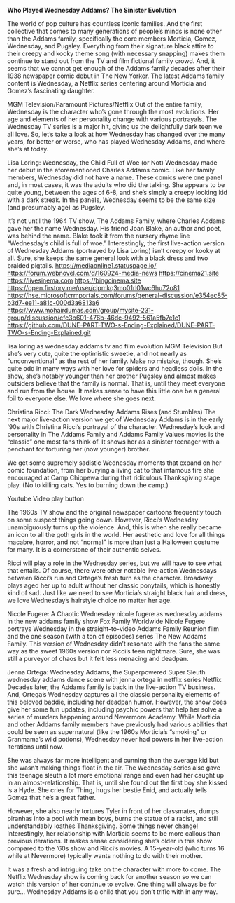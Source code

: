 **Who Played Wednesday Addams? The Sinister Evolution**

The world of pop culture has countless iconic families. And the first collective that comes to many generations of people’s minds is none other than the Addams family, specifically the core members Morticia, Gomez, Wednesday, and Pugsley. Everything from their signature black attire to their creepy and kooky theme song (with necessary snapping) makes them continue to stand out from the TV and film fictional family crowd. And, it seems that we cannot get enough of the Addams family decades after their 1938 newspaper comic debut in The New Yorker. The latest Addams family content is Wednesday, a Netflix series centering around Morticia and Gomez’s fascinating daughter.

MGM Television/Paramount Pictures/Netflix
Out of the entire family, Wednesday is the character who’s gone through the most evolutions. Her age and elements of her personality change with various portrayals. The Wednesday TV series is a major hit, giving us the delightfully dark teen we all love. So, let’s take a look at how Wednesday has changed over the many years, for better or worse, who has played Wednesday Addams, and where she’s at today.

Lisa Loring: Wednesday, the Child Full of Woe (or Not)
Wednesday made her debut in the aforementioned Charles Addams comic. Like her family members, Wednesday did not have a name. These comics were one panel and, in most cases, it was the adults who did the talking. She appears to be quite young, between the ages of 6-8, and she’s simply a creepy looking kid with a dark streak. In the panels, Wednesday seems to be the same size (and presumably age) as Pugsley. 

It’s not until the 1964 TV show, The Addams Family, where Charles Addams gave her the name Wednesday. His friend Joan Blake, an author and poet, was behind the name. Blake took it from the nursery rhyme line “Wednesday’s child is full of woe.” Interestingly, the first live-action version of Wednesday Addams (portrayed by Lisa Loring) isn’t creepy or kooky at all. Sure, she keeps the same general look with a black dress and two braided pigtails.
https://mediaonline1.statuspage.io/
https://forum.webnovel.com/d/160924-media-news
https://cinema21.site
https://livesinema.com
https://bingcinema.site
https://open.firstory.me/user/clpmkq3mo01rl01wc6hu72o81
https://hse.microsoftcrmportals.com/forums/general-discussion/e354ec85-b3d7-ee11-a81c-000d3a6813a6
https://www.mohairdumas.com/group/mysite-231-group/discussion/cfc3b601-476b-46dc-9492-561a5fb7e1c1
https://github.com/DUNE-PART-TWO-s-Ending-Explained/DUNE-PART-TWO-s-Ending-Explained.git

lisa loring as wednesday addams tv and film evolution
MGM Television
But she’s very cute, quite the optimistic sweetie, and not nearly as “unconventional” as the rest of her family. Make no mistake, though. She’s quite odd in many ways with her love for spiders and headless dolls. In the show, she’s notably younger than her brother Pugsley and almost makes outsiders believe that the family is normal. That is, until they meet everyone and run from the house. It makes sense to have this little one be a general foil to everyone else. We love where she goes next. 

Christina Ricci: The Dark Wednesday Addams Rises (and Stumbles)
The next major live-action version we get of Wednesday Addams is in the early ‘90s with Christina Ricci’s portrayal of the character. Wednesday’s look and personality in The Addams Family and Addams Family Values movies is the “classic” one most fans think of. It shows her as a sinister teenager with a penchant for torturing her (now younger) brother.

We get some supremely sadistic Wednesday moments that expand on her comic foundation, from her burying a living cat to that infamous fire she encouraged at Camp Chippewa during that ridiculous Thanksgiving stage play. (No to killing cats. Yes to burning down the camp.)

Youtube Video
play button

The 1960s TV show and the original newspaper cartoons frequently touch on some suspect things going down. However, Ricci’s Wednesday unambiguously turns up the violence. And, this is when she really became an icon to all the goth girls in the world. Her aesthetic and love for all things macabre, horror, and not “normal” is more than just a Halloween costume for many. It is a cornerstone of their authentic selves.

Ricci will play a role in the Wednesday series, but we will have to see what that entails. Of course, there were other notable live-action Wednesdays between Ricci’s run and Ortega’s fresh turn as the character. Broadway plays aged her up to adult without her classic ponytails, which is honestly kind of sad. Just like we need to see Morticia’s straight black hair and dress, we love Wednesday’s hairstyle choice no matter her age.

Nicole Fugere: A Chaotic Wednesday
nicole fugere as wednesday addams in the new addams family show 
Fox Family Worldwide
Nicole Fugere portrays Wednesday in the straight-to-video Addams Family Reunion film and the one season (with a ton of episodes) series The New Addams Family. This version of Wednesday didn’t resonate with the fans the same way as the sweet 1960s version nor Ricci’s teen nightmare. Sure, she was still a purveyor of chaos but it felt less menacing and deadpan. 

Jenna Ortega: Wednesday Addams, the Superpowered Super Sleuth
wednesday addams dance scene with jenna ortega in netflix series
Netflix
Decades later, the Addams family is back in the live-action TV business. And, Ortega’s Wednesday captures all the classic personality elements of this beloved baddie, including her deadpan humor. However, the show does give her some fun updates, including psychic powers that help her solve a series of murders happening around Nevermore Academy. While Morticia and other Addams family members have previously had various abilities that could be seen as supernatural (like the 1960s Morticia’s “smoking” or Granmama’s wild potions), Wednesday never had powers in her live-action iterations until now.

She was always far more intelligent and cunning than the average kid but she wasn’t making things float in the air. The Wednesday series also gave this teenage sleuth a lot more emotional range and even had her caught up in an almost-relationship. That is, until she found out the first boy she kissed is a Hyde. She cries for Thing, hugs her bestie Enid, and actually tells Gomez that he’s a great father.

However, she also nearly tortures Tyler in front of her classmates, dumps piranhas into a pool with mean boys, burns the statue of a racist, and still understandably loathes Thanksgiving. Some things never change! Interestingly, her relationship with Morticia seems to be more callous than previous iterations. It makes sense considering she’s older in this show compared to the ’60s show and Ricci’s movies. A 15-year-old (who turns 16 while at Nevermore) typically wants nothing to do with their mother.

It was a fresh and intriguing take on the character with more to come. The Netflix Wednesday show is coming back for another season so we can watch this version of her continue to evolve. One thing will always be for sure… Wednesday Addams is a child that you don’t trifle with in any way.
